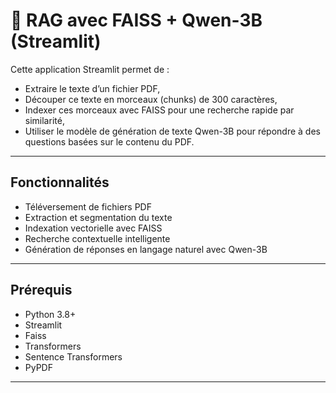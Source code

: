 # 📄 RAG avec FAISS + Qwen-3B (Streamlit)

Cette application Streamlit permet de :

- Extraire le texte d’un fichier PDF,
- Découper ce texte en morceaux (chunks) de 300 caractères,
- Indexer ces morceaux avec FAISS pour une recherche rapide par similarité,
- Utiliser le modèle de génération de texte Qwen-3B pour répondre à des questions basées sur le contenu du PDF.

---

## Fonctionnalités

- Téléversement de fichiers PDF
- Extraction et segmentation du texte
- Indexation vectorielle avec FAISS
- Recherche contextuelle intelligente
- Génération de réponses en langage naturel avec Qwen-3B

---

## Prérequis

- Python 3.8+
- Streamlit
- Faiss
- Transformers
- Sentence Transformers
- PyPDF

---

